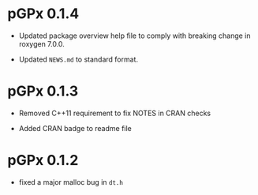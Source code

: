 # pGPx 0.1.4

* Updated package overview help file to comply with breaking change in roxygen 7.0.0. 

* Updated `NEWS.md` to standard format. 

# pGPx 0.1.3

* Removed C++11 requirement to fix NOTES in CRAN checks

* Added CRAN badge to readme file

# pGPx 0.1.2

* fixed a major malloc bug in `dt.h`
